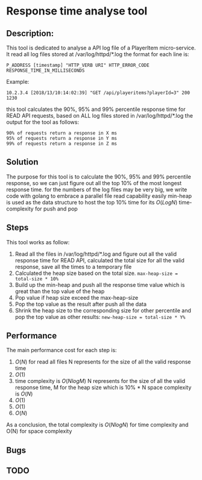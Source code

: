 ﻿# Response time analyse tool 

## Description:

This tool is dedicated to analyse a API log file of a PlayerItem micro-service.
It read all log files stored at /var/log/httpd/*.log
the format for each line is:


    P_ADDRESS [timestamp] "HTTP_VERB URI" HTTP_ERROR_CODE RESPONSE_TIME_IN_MILLISECONDS

Example:

    10.2.3.4 [2018/13/10:14:02:39] "GET /api/playeritems?playerId=3" 200 1230

this tool calculates the 90%, 95% and 99% percentile response time for READ
API requests, based on ALL log files stored in /var/log/httpd/*.log
the output for the tool as follows:

    90% of requests return a response in X ms
    95% of requests return a response in Y ms
    99% of requests return a response in Z ms

## Solution

The purpose for this tool is to calculate the 90%, 95% and 99% percentile response, so we can just figure out all the top 10% of the most longest response time. 
for the numbers of the log files may be very big, we write code with golang to embrace a parallel file read capability easily
min-heap is used as the data structure to host the top 10% time for its $O(LogN)$ time-complexity for push and pop

## Steps

This tool works as follow:

 1. Read all the files in /var/log/httpd/*.log and figure out all the valid response time for READ API, calculated the total size for all the valid response, save all the times to a temporary file
 2. Calculated the heap size based on the total size.
 `max-heap-size = total-size * 10%`
 3. Build up the min-heap and push all the response time value which is great than the top value of the heap
 4. Pop value if heap size exceed the max-heap-size
 5. Pop the top value as the result after push all the data
 6. Shrink the heap size to the corresponding size for other 
percentile and pop the top value as other results:
`new-heap-size = total-size * Y%`

## Performance
The main performance cost for each step is:

 1. $O(N)$ for read all files N represents for the size of all the valid response time
 2. $O(1)$
 3. time complexity is $O(NlogM)$ N represents for the size of all the valid response time, M for the heap size which is 10% * N space complexity is $O(N)$
 4. $O(1)$
 5. $O(1)$
 6. $O(N)$

As a conclusion, the total complexity is $O(NlogN)$ for time complexity and O(N) for space complexity

## Bugs

## TODO

